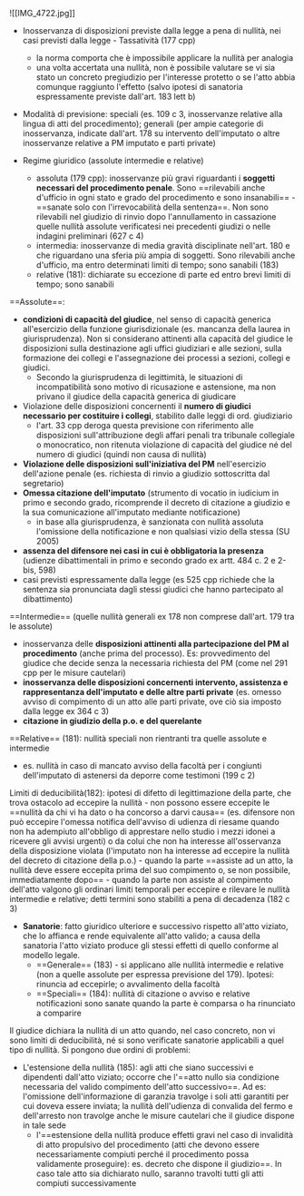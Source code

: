 ![[IMG_4722.jpg]]

- Inosservanza di disposizioni previste dalla legge a pena di nullità, nei casi previsti dalla legge - Tassatività (177 cpp)
	- la norma comporta che è impossibile applicare la nullità per analogia
	- una volta accertata una nullità, non è possibile valutare se vi sia stato un concreto pregiudizio per l'interesse protetto o se l'atto abbia comunque raggiunto l'effetto (salvo ipotesi di sanatoria espressamente previste dall'art. 183 lett b)

- Modalità di previsione: speciali (es. 109 c 3, inosservanze relative alla lingua di atti del procedimento); generali (per ampie categorie di inosservanza, indicate dall'art. 178 su intervento dell'imputato o altre inosservanze relative a PM imputato e parti private)
- Regime giuridico (assolute intermedie e relative)
	- assoluta (179 cpp): inosservanze più gravi riguardanti i **soggetti necessari del procedimento penale**. Sono ==rilevabili anche d'ufficio in ogni stato e grado del procedimento e sono insanabili== - ==sanate solo con l'irrevocabilità della sentenza==. Non sono rilevabili nel giudizio di rinvio dopo l'annullamento in cassazione quelle nullità assolute verificatesi nei precedenti giudizi o nelle indagini preliminari (627 c 4)
	- intermedia: inosservanze di media gravità disciplinate nell'art. 180 e che riguardano una sferia più ampia di soggetti. Sono rilevabili anche d'ufficio, ma entro determinati limiti di tempo; sono sanabili (183)
	- relative (181): dichiarate su eccezione di parte ed entro brevi limiti di tempo; sono sanabili


==Assolute==:
- **condizioni di capacità del giudice**, nel senso di capacità generica all'esercizio della funzione giurisdizionale (es. mancanza della laurea in giurisprudenza). Non si considerano attinenti alla capacità del giudice le disposizioni sulla destinazione agli uffici giudiziari e alle sezioni, sulla formazione dei collegi e l'assegnazione dei processi a sezioni, collegi e giudici. 
	- Secondo la giurisprudenza di legittimità, le situazioni di incompatibilità sono motivo di ricusazione e astensione, ma non privano il giudice della capacità generica di giudicare
- Violazione delle disposizioni concernenti il **numero di giudici necessario per costituire i collegi**, stabilito dalle leggi di ord. giudiziario
	- l'art. 33 cpp deroga questa previsione con riferimento alle disposizioni sull'attribuzione degli affari penali tra tribunale collegiale o monocratico, non ritenuta violazione di capacità del giudice né del numero di giudici (quindi non causa di nullità)
- **Violazione delle disposizioni sull'iniziativa del PM** nell'esercizio dell'azione penale (es. richiesta di rinvio a giudizio sottoscritta dal segretario)
- **Omessa citazione dell'imputato** (strumento di vocatio in iudicium in primo e secondo grado, ricomprende il decreto di citazione a giudizio e la sua comunicazione all'imputato mediante notificazione)
	- in base alla giurisprudenza, è sanzionata con nullità assoluta l'omissione della notificazione e non qualsiasi vizio della stessa (SU 2005)
- **assenza del difensore nei casi in cui è obbligatoria la presenza** (udienze dibattimentali in primo e secondo grado ex artt. 484 c. 2 e 2-bis, 598)
- casi previsti espressamente dalla legge (es 525 cpp richiede che la sentenza sia pronunciata dagli stessi giudici che hanno partecipato al dibattimento)



==Intermedie== (quelle nullità generali ex 178 non comprese dall'art. 179 tra le assolute)
- inosservanza delle **disposizioni attinenti alla partecipazione del PM al procedimento** (anche prima del processo). Es: provvedimento del giudice che decide senza la necessaria richiesta del PM (come nel 291 cpp per le misure cautelari)
- **inosservanza delle disposizioni concernenti intervento, assistenza e rappresentanza dell'imputato e delle altre parti private** (es. omesso avviso di compimento di un atto alle parti private, ove ciò sia imposto dalla legge ex 364 c 3)
- **citazione in giudizio della p.o. e del querelante**


==Relative== (181): nullità speciali non rientranti tra quelle assolute e intermedie
- es. nullità in caso di mancato avviso  della facoltà per i congiunti dell'imputato di astenersi da deporre come testimoni (199 c 2)


Limiti di deducibilità(182): ipotesi di difetto di legittimazione della parte, che trova ostacolo ad eccepire la nullità
	- non possono essere eccepite le ==nullità da chi vi ha dato o ha concorso a darvi causa== (es. difensore non può eccepire l'omessa notifica dell'avviso di udienza di riesame quando non ha adempiuto all'obbligo di apprestare nello studio i mezzi idonei a ricevere gli avvisi urgenti) o da colui che non ha interesse all'osservanza della disposizione violata (l'imputato non ha interesse ad eccepire la nullità del decreto di citazione della p.o.)
	- quando la parte ==assiste ad un atto, la nullità deve essere eccepita prima del suo compimento o, se non possibile, immediatamente dopo==
	- quando la parte non assiste al compimento dell'atto valgono gli ordinari limiti temporali per eccepire e rilevare le nullità intermedie e relative; detti termini sono stabiliti a pena di decadenza (182 c 3)


- **Sanatorie**: fatto giuridico ulteriore e successivo rispetto all'atto viziato, che lo affianca e rende equivalente all'atto valido; a causa della sanatoria l'atto viziato produce gli stessi effetti di quello conforme al modello legale.
	- ==Generale== (183) - si applicano alle nullità intermedie e relative (non a quelle assolute per espressa previsione del 179). Ipotesi: rinuncia ad eccepirle; o avvalimento della facoltà
	- ==Speciali== (184): nullità di citazione o avviso e relative notificazioni sono sanate quando la parte è comparsa o ha rinunciato a comparire


Il giudice dichiara la nullità di un atto quando, nel caso concreto, non vi sono limiti di deducibilità, né si sono verificate sanatorie applicabili a quel tipo di nullità. Si pongono due ordini di problemi:
- L'estensione della nullità (185): agli atti che siano successivi e dipendenti dall'atto viziato; occorre che l'==atto nullo sia condizione necessaria del valido compimento dell'atto successivo==. Ad es: l'omissione dell'informazione di garanzia travolge i soli atti garantiti per cui doveva essere inviata; la nullità dell'udienza di convalida del fermo e dell'arresto non travolge anche le misure cautelari che il giudice dispone in tale sede
	- l'==estensione della nullità produce effetti gravi nel caso di invalidità di atto propulsivo del procedimento (atti che devono essere necessariamente compiuti perché il procedimento possa validamente proseguire): es. decreto che dispone il giudizio==. In caso tale atto sia dichiarato nullo, saranno travolti tutti gli atti compiuti successivamente